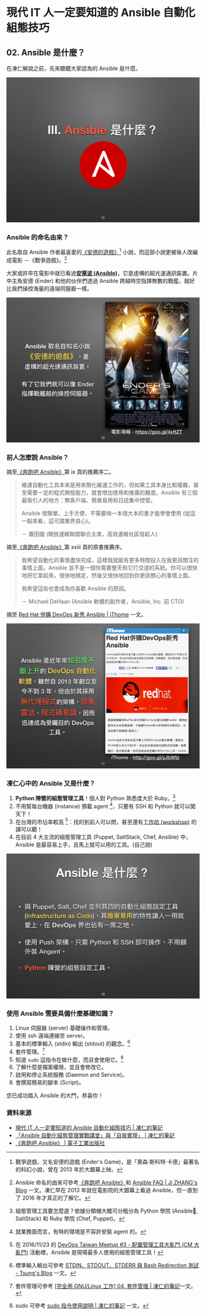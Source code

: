 # 現代 IT 人一定要知道的 Ansible 自動化組態技巧

## 02. Ansible 是什麼？

在凍仁解說之前，先來聽聽大家認為的 Ansible 是什麼。

![automate_with_ansible_basic-07.jpg](imgs/automate_with_ansible_basic-07.jpg)


### Ansible 的命名由來？

此名取自 Ansible 作者最喜愛的[《安德的遊戲》][enders_game][^1] 小說，而這部小說更被後人改編成電影 －《戰爭遊戲》。[^2]

大家或許早在電影中就已看過[**安塞波 (Ansible)**][ansible_enders_game_wiki]，它是虛構的超光速通訊裝置。片中主角安德 (Ender) 和他的伙伴們透過 Ansible 跨越時空指揮無數的戰艦，就好比我們操控海量的遠端伺服器一樣。



[ansible_enders_game_wiki]: http://enderverse.wikia.com/wiki/Ansible
[enders_game]: https://zh.wikipedia.org/zh-tw/安德的游戏

![automate_with_ansible_basic-08.jpg](imgs/automate_with_ansible_basic-08.jpg)


### 前人怎麼說 Ansible？

摘至[《奔跑吧 Ansible》][ansiblebook_china]第 ix 頁的推薦序二。

[ansiblebook_china]: http://www.phei.com.cn/module/goods/wssd_content.jsp?bookid=44223

> 維運自動化工具本來是用來簡化維運工作的，但如果工具本身比較複雜，甚至需要一定的程式開發能力，就會增加使用和推廣的難度。Ansible 有三個最吸引人的地方：無客戶端、簡單易用和日誌集中控管。
>
> Ansible 很簡單，上手方便，不需要啃一本很大本的書才能學會使用 (從這一點來看，這可謂業界良心)。
>
> － 蕭田國 (開放運維聯盟聯合主席，高效運維社區發起人)

摘至[《奔跑吧 Ansible》][ansiblebook_china]第 xxiii 頁的原書推薦序。

> 我希望自動化的事情盡快完成，這樣我就能有更多時間投入在我更該關注的事情上面。Ansible 並不是一個你需要整天和它打交道的系統。你可以很快地把它拿起來，很快地搞定，然後又很快地回到你更該關心的事情上面。
>
> 我希望這些也會成為你喜歡 Ansible 的原因。
>
> － Michael DeHaan (Ansible 軟體的創作者，Ansible, Inc. 前 CTO)

摘至 [Red Hat 併購 DevOps 新秀 Ansible | iThome][ansible_ithome] 一文。

[ansible_ithome]: http://www.ithome.com.tw/news/99354

![automate_with_ansible_basic-09.jpg](imgs/automate_with_ansible_basic-09.jpg)


### 凍仁心中的 Ansible 又是什麼？

1. **Python 陣營的組態管理工具**！個人對 Python 熟悉度大於 Ruby。[^3]
2. 不用幫每台機器 (instance) 預載 agent [^4]，只要有 SSH 和 Python 就可以闖天下！
3. 在台灣的市佔率較高 [^5]：找的到前人可以問，甚至還有[工作坊 (workshop)][ansible_workshop] 的課可以聽！
4. 在目前 4 大主流的組態管理工具 (Puppet, SaltStack, Chef, Ansible) 中， Ansible 是最容易上手，且馬上就可以用的工具。(自己說)

[ansible_workshop]: http://devopssummit.ithome.com.tw/workshop/ansible/

![automate_with_ansible_basic-10.jpg](imgs/automate_with_ansible_basic-10.jpg)


### 使用 Ansible 需要具備什麼基礎知識？

1. Linux 伺服器 (server) 基礎操作和管理。
2. 使用 ssh 遠端連線至 server。
3. 基本的標準輸入 (stdin) 輸出 (stdout) 的觀念。[^6]
4. 套件管理。[^7]
4. 知道 `sudo` 這指令在做什麼，而且會使用它。[^8]
5. 了解什麼是檔案權限，並且會修改它。
6. 啟用和停止系統服務 (Daemon and Service)。
7. 會撰寫簡易的腳本 (Script)。

您已成功踏入 Ansible 的大門，恭喜你！


### 資料來源

* [現代 IT 人一定要知道的 Ansible 自動化組態技巧 | 凍仁的筆記](http://note.drx.tw/2016/05/automate-with-ansible-basic.html)
* [「Ansible 自動化組態管理實戰講堂」與「自我實現」 | 凍仁的筆記](http://note.drx.tw/2016/03/ansible-workshop-and-self-realization.html)
* [《奔跑吧 Ansible》 | 電子工業出版社][ansiblebook_china]


[^1]: 戰爭遊戲，又名安德的遊戲 (Ender's Game)，是「奧森·斯科特·卡德」最著名的科幻小說，曾在 2013 年於大銀幕上映。 

[^2]: Ansible 命名的由來可參考[《奔跑吧 Ansible》][ansiblebook_china]和 [Ansible FAQ | Ji ZHANG's Blog](http://shzhangji.com/blog/2013/06/11/ansible-faq/) 一文。凍仁早在 2013 年就在電影院的大銀幕上看過 Ansible，但一直到了 2016 年才真正的了解它。

[^3]: 組態管理工具要怎麼選？依據分類帽大概可分粗分為 Python 學院 (Ansible, SaltStack) 和 Ruby 學院 (Chef, Puppet)。

[^4]: 就業務面而言，有時的環境是不容許安裝 agent 的。

[^5]: 在 2016/11/23 的 [DevOps Taiwan Meetup #3 - 配置管理工具大亂鬥 (CM 大亂鬥)][devops_meetup3_cm_tools] 活動裡，Ansible 是現場最多人使用的組態管理工具！

[devops_meetup3_cm_tools]: http://devops.kktix.cc/events/meetup3-cm-tools-96091c

[^6]: 標準輸入輸出可參考 [STDIN、STDOUT、STDERR 與 Bash Redirection 測試 - Tsung's Blog][stdin_stdout_stderr] 一文。

[stdin_stdout_stderr]: https://blog.longwin.com.tw/2013/03/stdin-stdout-stderr-redirection-2013/

[^7]: 套件管理可參考 [[完全用 GNU/Linux 工作] 04. 套件管理 | 凍仁的筆記][package-management]一文。

[package-management]: http://note.drx.tw/2013/09/working-with-linux-04-package-management.html 

[^8]: sudo 可參考 [sudo 指令使用說明 | 凍仁的筆記](http://note.drx.tw/2008/01/linuxsudo.html) 一文。

